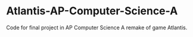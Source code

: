 # Atlantis-AP-Computer-Science-A
Code for final project in AP Computer Science A remake of game Atlantis. 

